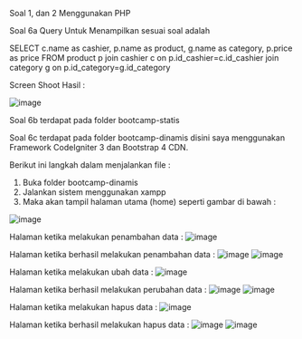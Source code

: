 Soal 1, dan 2 Menggunakan PHP 

Soal 6a Query Untuk Menampilkan sesuai soal adalah 

SELECT c.name as cashier, p.name as product, g.name as category, p.price as price FROM product p join cashier c on p.id_cashier=c.id_cashier join category g on p.id_category=g.id_category

Screen Shoot Hasil :

![image](https://user-images.githubusercontent.com/17777914/74580409-9800b400-4fd6-11ea-8afc-d1427150097d.png)

Soal 6b terdapat pada folder bootcamp-statis

Soal 6c terdapat pada folder bootcamp-dinamis disini saya menggunakan Framework CodeIgniter 3 dan Bootstrap 4 CDN.

Berikut ini langkah dalam menjalankan file :

1. Buka folder bootcamp-dinamis
2. Jalankan sistem menggunakan xampp
3. Maka akan tampil halaman utama (home) seperti gambar di bawah :

![image](https://user-images.githubusercontent.com/17777914/73129319-5900c380-4013-11ea-8a36-7dc03f49f52e.png)

Halaman ketika melakukan penambahan data :
![image](https://user-images.githubusercontent.com/17777914/73129330-92393380-4013-11ea-9613-6709eab0b460.png)

Halaman ketika berhasil melakukan penambahan data :
![image](https://user-images.githubusercontent.com/17777914/73129338-d3314800-4013-11ea-8ce2-1379c6689af2.png)
![image](https://user-images.githubusercontent.com/17777914/73129341-e512eb00-4013-11ea-9e5b-2baac3fcec21.png)

Halaman ketika melakukan ubah data :
![image](https://user-images.githubusercontent.com/17777914/73129345-0673d700-4014-11ea-9d02-e0d9e559609a.png)

Halaman ketika berhasil melakukan perubahan data :
![image](https://user-images.githubusercontent.com/17777914/73129351-1b506a80-4014-11ea-8841-214be665cdec.png)
![image](https://user-images.githubusercontent.com/17777914/73129354-328f5800-4014-11ea-9bac-dfd63cd7861e.png)

Halaman ketika melakukan hapus data :
![image](https://user-images.githubusercontent.com/17777914/73129360-4935af00-4014-11ea-93cb-b1c043439a0f.png)

Halaman ketika berhasil melakukan hapus data :
![image](https://user-images.githubusercontent.com/17777914/73129361-581c6180-4014-11ea-972b-7454a764a462.png)
![image](https://user-images.githubusercontent.com/17777914/73129364-6f5b4f00-4014-11ea-986d-755e074bcc61.png)
